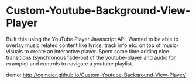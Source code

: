 # Custom-Youtube-Background-View-Player
Built this using the YouTube Player Javascript API. Wanted to be able to overlay music related content like lyrics, track info etc. on top of music-visuals to create an interactive player. Spent some time adding nice transitions (synchronous fade-out of the youtube-player and audio for example) and controls to navigate a youtube playlist.


demo:  http://cgmaier.github.io/Custom-Youtube-Background-View-Player/
